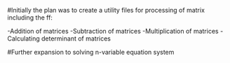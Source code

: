 #Initially the plan was to create a utility files for processing of matrix including the ff:

-Addition of matrices
-Subtraction of matrices
-Multiplication of matrices
-Calculating determinant of matrices

#Further expansion to solving n-variable equation system